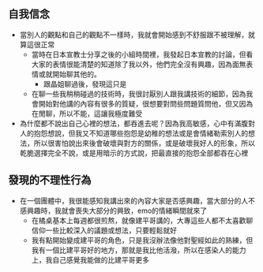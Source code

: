 ## 自我信念
- 當別人的觀點和自己的觀點不一樣時，我就會開始感到不舒服跟不被理解，就算這很正常
	- 當時在日本宣教士分享之後的小組時間裡，我發起日本宣教的討論，但看大家的表情很能清楚的知道除了我以外，他們完全沒有興趣，因為面無表情或就開始聊其他的。
		- 跟晶姐聊過後，發現這只是
	- 在聊一些我稍稍碰過的技術時，我很討厭別人跟我講技術的細節，因為我會開始對他講的內容有很多的質疑，很想要對問些問題質問他，但又因為在閒聊，所以不能，這讓我極度難受
- 為什麼都不說出自己心裡的想法，都吞進去呢？因為我高敏感，心中有滿腹對人的抱怨想說，但我又不知道哪些抱怨是幼稚的想法或是會情緒勒索別人的想法，所以很害怕說出來後會破壞與對方的關係，或是破壞我好人的形象，所以乾脆選擇完全不說，或是用暗示的方式說，把最直接的抱怨全部都吞在心裡
## 發現的不理性行為
- 在一個團體中，我很能感知我講出來的內容大家是否感興趣，當大部分的人不感興趣時，我就會喪失大部分的興致，emo的情緒瞬間就來了
	- 在橘桌基本上每週都很煎熬，就像建平哥講的，大專這些人都不太喜歡聊信仰一些比較深入的議題或想法，只要輕鬆就好
	- 我有點開始變成建平哥的角色，只是我沒辦法像他對聖經如此的熟練，但我有一個比建平哥好的地方，那就是我比他活潑，所以在感染人的能力上，我自己感覺我能做的比建平哥更多
